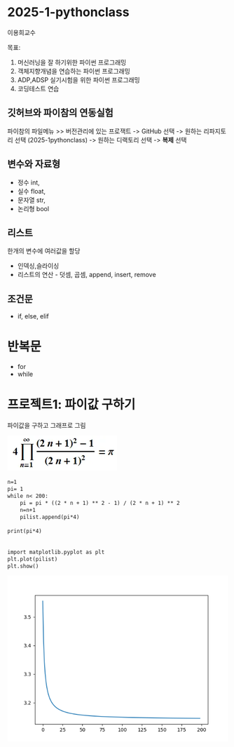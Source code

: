 # 2025-1-pythonclass
이용희교수

목표: 

1. 머신러닝을 잘 하기위한 파이썬 프로그래밍
2. 객체지향개념을 연습하는 파이썬 프로그래밍
3. ADP,ADSP 실기시험을 위한 파이썬 프로그래밍
4. 코딩테스트 연습

## 깃허브와 파이참의 연동실험
파이참의 파일메뉴 >> 버전관리에 있는 프로잭트 -> GitHub 선택
-> 원하는 리파지토리 선택 (2025-1pythonclass) -> 원하는 디랙토리 선택
-> **복제** 선택 

## 변수와 자료형
 - 정수 int, 
 - 실수 float, 
 - 문자열 str, 
 - 논리형 bool

## 리스트
한개의 변수에 여러값을 할당
- 인덱싱,슬라이싱
- 리스트의 연산 - 덧셈, 곱셈, append, insert, remove

## 조건문
- if, else, elif

# 반복문
- for 
- while

# 프로젝트1: 파이값 구하기
파이값을 구하고 그래프로 그림

![img.png](img/img.png)

```
n=1
pi= 1
while n< 200:
    pi = pi * ((2 * n + 1) ** 2 - 1) / (2 * n + 1) ** 2
    n=n+1
    pilist.append(pi*4)

print(pi*4)


import matplotlib.pyplot as plt
plt.plot(pilist)
plt.show() 
```
![img.png](img/img2.png)


 